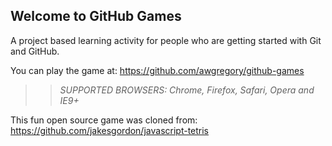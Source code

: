## Welcome to GitHub Games

A project based learning activity for people who are getting started with Git and GitHub.

You can play the game at: https://github.com/awgregory/github-games

>> _*SUPPORTED BROWSERS*: Chrome, Firefox, Safari, Opera and IE9+_

This fun open source game was cloned from: https://github.com/jakesgordon/javascript-tetris

